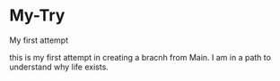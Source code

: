 # My-Try
My first attempt

this is my first attempt in creating a bracnh from Main. 
I am in a path to understand why life exists.
